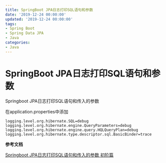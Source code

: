 ```yaml
---
title: SpringBoot JPA日志打印SQL语句和参数
date: '2019-12-24 00:00:00'
updated: '2019-12-24 00:00:00'
tags:
- Spring Boot
- Spring Data JPA
- Java
categories:
- Java
---
```


# SpringBoot JPA日志打印SQL语句和参数

Springboot JPA日志打印SQL语句和传入的参数

在application.properties中添加

```properties
logging.level.org.hibernate.SQL=debug
logging.level.org.hibernate.engine.QueryParameters=debug
logging.level.org.hibernate.engine.query.HQLQueryPlan=debug
logging.level.org.hibernate.type.descriptor.sql.BasicBinder=trace
```

**参考文档**

[Springboot JPA日志打印SQL语句和传入的参数 初阶篇](https://blog.csdn.net/qq_35387940/article/details/102561244)

